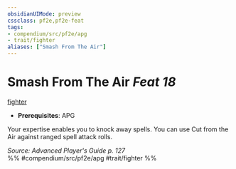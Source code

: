 ```yaml
---
obsidianUIMode: preview
cssclass: pf2e,pf2e-feat
tags:
- compendium/src/pf2e/apg
- trait/fighter
aliases: ["Smash From The Air"]
---
```

# Smash From The Air  *Feat 18*  
[fighter](../../rules/traits/fighter.md)  

- **Prerequisites**: APG

Your expertise enables you to knock away spells. You can use Cut from the Air against ranged spell attack rolls.

*Source: Advanced Player's Guide p. 127*  
%% #compendium/src/pf2e/apg #trait/fighter %%